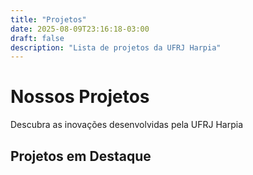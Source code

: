 ```yaml
---
title: "Projetos"
date: 2025-08-09T23:16:18-03:00
draft: false
description: "Lista de projetos da UFRJ Harpia"
---
```


<div class="page-header">
<h1>Nossos Projetos</h1>
<p>Descubra as inovações desenvolvidas pela UFRJ Harpia</p>
</div>

<div class="container">

<h2 class="section-title">Projetos em Destaque</h2>

<!-- A grade para os cartões de projetos. O ID é o alvo do JavaScript. -->
<div class="projects-grid" id="projects-grid-container">
<!-- Os cards dos projetos serão inseridos aqui pelo JavaScript -->
</div>
</div>

